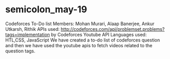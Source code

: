 # semicolon_may-19
Codeforces To-Do list
Members: Mohan Murari, Alaap Banerjee, Ankur Utkarsh, Rithik
APIs used: http://codeforces.com/api/problemset.problems?tags=implementation by Codeforces
           Youtube API
Languages used: HTL,CSS, JavaScript
We have created a to-do list of codeforces question and then we have used the youtube apis to fetch videos related to the question tags.

